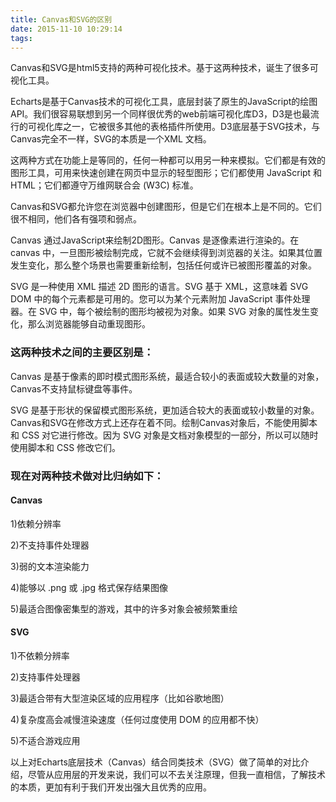 ```yaml
---
title: Canvas和SVG的区别
date: 2015-11-10 10:29:14
tags:
---
```

Canvas和SVG是html5支持的两种可视化技术。基于这两种技术，诞生了很多可视化工具。

Echarts是基于Canvas技术的可视化工具，底层封装了原生的JavaScript的绘图 API。我们很容易联想到另一个同样很优秀的web前端可视化库D3，D3是也最流行的可视化库之一，它被很多其他的表格插件所使用。D3底层基于SVG技术，与Canvas完全不一样，SVG的本质是一个XML 文档。

这两种方式在功能上是等同的，任何一种都可以用另一种来模拟。它们都是有效的图形工具，可用来快速创建在网页中显示的轻型图形；它们都使用 JavaScript 和 HTML；它们都遵守万维网联合会 (W3C) 标准。

Canvas和SVG都允许您在浏览器中创建图形，但是它们在根本上是不同的。它们很不相同，他们各有强项和弱点。

Canvas 通过JavaScript来绘制2D图形。Canvas 是逐像素进行渲染的。在 canvas 中，一旦图形被绘制完成，它就不会继续得到浏览器的关注。如果其位置发生变化，那么整个场景也需要重新绘制，包括任何或许已被图形覆盖的对象。

SVG 是一种使用 XML 描述 2D 图形的语言。SVG 基于 XML，这意味着 SVG DOM 中的每个元素都是可用的。您可以为某个元素附加 JavaScript 事件处理器。在 SVG 中，每个被绘制的图形均被视为对象。如果 SVG 对象的属性发生变化，那么浏览器能够自动重现图形。

### **这两种技术之间的主要区别是：**

 Canvas 是基于像素的即时模式图形系统，最适合较小的表面或较大数量的对象，Canvas不支持鼠标键盘等事件。

 SVG 是基于形状的保留模式图形系统，更加适合较大的表面或较小数量的对象。Canvas和SVG在修改方式上还存在着不同。绘制Canvas对象后，不能使用脚本和 CSS 对它进行修改。因为 SVG 对象是文档对象模型的一部分，所以可以随时使用脚本和 CSS 修改它们。

### 现在对两种技术做对比归纳如下：

#### Canvas

1)依赖分辨率

2)不支持事件处理器

3)弱的文本渲染能力

4)能够以 .png 或 .jpg 格式保存结果图像

5)最适合图像密集型的游戏，其中的许多对象会被频繁重绘

#### SVG

1)不依赖分辨率

2)支持事件处理器

3)最适合带有大型渲染区域的应用程序（比如谷歌地图）

4)复杂度高会减慢渲染速度（任何过度使用 DOM 的应用都不快）

5)不适合游戏应用

以上对Echarts底层技术（Canvas）结合同类技术（SVG）做了简单的对比介绍，尽管从应用层的开发来说，我们可以不去关注原理，但我一直相信，了解技术的本质，更加有利于我们开发出强大且优秀的应用。
